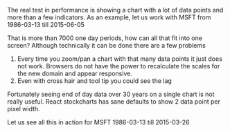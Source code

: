 The real test in performance is showing a chart with a lot of data points and more than a few indicators.  As an example, let us work with MSFT from 1986-03-13 till 2015-06-05

That is more than 7000 one day periods, how can all that fit into one screen? Although technically it can be done there are a few problems

1. Every time you zoom/pan a chart with that many data points it just does not work. Browsers do not have the power to recalculate the scales for the new domain and appear responsive.
1. Even with cross hair and tool tip you could see the lag

Fortunately seeing end of day data over 30 years on a single chart is not really useful. React stockcharts has sane defaults to show 2 data point per pixel width. 

Let us see all this in action for MSFT 1986-03-13 till 2015-03-26